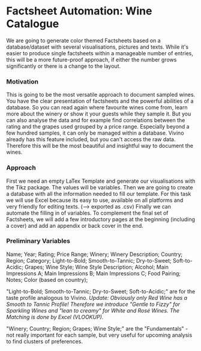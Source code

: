 # Factsheet Automation: Wine Catalogue
We are going to generate color themed Factsheets based on a database/dataset with several visualisations, pictures and texts.
While it's easier to produce single factsheets within a manageable number of entries, this will be a more future-proof approach, if either the number grows significantly or there is a change to the layout.


### Motivation
This is going to be the most versatile approach to document sampled wines. You have the clear presentation of factsheets and the powerful abilities of a database. So you can read again where favourite wines come from, learn more about the winery or show it your guests while they sample it. But you can also analyse the data and for example find correlations between the rating and the grapes used grouped by a price range. Especially beyond a few hundred samples, it can only be managed within a database. Vivino already has this feature included, but you can't access the raw data. Therefore this will be the most beautiful and insightful way to document the wines.


### Approach
First we need an empty LaTex Template and generate our visualisations with the Tikz package. The values will be variables.
Then we are going to create a database with all the information needed to fill our template. For this task we will use Excel because its easy to use, available on all platforms and very friendly for editing texts. (--> exported as .csv)
Finally we can automate the filling in of variables.
To complement the final set of Factsheets, we will add a few introductory pages at the beginning (including a cover) and add an appendix or back cover in the end.


### Preliminary Variables
Name; Year; Rating; Price Range; Winery; Winery Description; Country; Region; Category; Light-to-Bold; Smooth-to-Tannic; Dry-to-Sweet; Soft-to-Acidic; Grapes; Wine Style; Wine Style Description; Alcohol; Main Impressions A; Main Impressions B; Main Impressions C; Food Pairing; Notes; Color (based on country);

"Light-to-Bold; Smooth-to-Tannic; Dry-to-Sweet; Soft-to-Acidic;" are for the taste profile analogous to Vivino.
*Update: Obviously only Red Wine has a Smooth to Tannic Profile! Therefore we introduce "Gentle to Fizzy" for Sparkling Wines and "lean to creamy" for White and Rosé Wines. The Matching is done by Excel (VLOOKUP).*

"Winery; Country; Region; Grapes; Wine Style;" are the "Fundamentals" - not really important for each sample, but very useful for upcoming analysis to find clusters of preferences.

